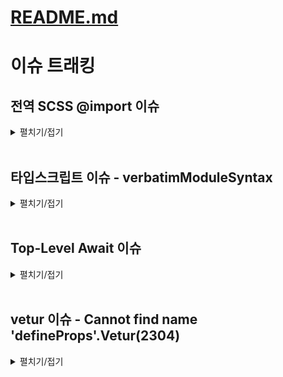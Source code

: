 # [README.md](../README.md)

# 이슈 트래킹

## 전역 SCSS @import 이슈
<details>
<summary>펼치기/접기</summary>
<br>

전역으로 사용하는 scss 파일에서 다른 scss 모듈을 import 해야할 경우가 있는데, sass 버전에 따라 @import가 지원되지 않을 수 있다.  
<br>

### @import 변수 사용 3.0.0 버전 이슈 - @forward
<details>
<summary>접기/펼치기</summary>
<br>

```
Deprecation Warning [import]: Sass @import rules are deprecated and will be removed in Dart Sass 3.0.0.

More info and automated migrator: https://sass-lang.com/d/import

  ╷
1 │ @import './color';
  │         ^^^^^^^^^
  ╵
    assets\scss\global.scss 1:9  @use
    components\AppNav.vue 1:1    root stylesheet

Deprecation Warning [import]: Sass @import rules are deprecated and will be removed in Dart Sass 3.0.0.
```
</details>

<br>

위 오류는 sass 3.0.0부터 @import문법이 더이상 사용되지 않아 발생하는 문법이다.  
sass 3.0.0에서는 scss파일에 불러온 뒤 외부로 export하는 경우에는 @forward를 사용하면 된다.

### @import 변수 사용 3.0.0 버전 이슈 - @use
<details>
<summary>접기/펼치기</summary>
<br>

```
 ERROR  Internal server error: [sass] Undefined variable.                                                                                                                                                             오전 1:40:32  
   ╷
14 │     color: $color-black-700;
   │            ^^^^^^^^^^^^^^^^
   ╵
  assets\scss\global.scss 14:12  @use
  components\AppHeader.vue 1:1   root stylesheet
  Plugin: vite:css
  File: C:/Programming/workspace_vs/nuxt-9din-news-app/components/AppHeader.vue?vue&type=style&index=0&scoped=a54da7ff&lang.scss:14:12
  [sass] Undefined variable.
     ╷
  14 │     color: $color-black-700;
     │            ^^^^^^^^^^^^^^^^
     ╵
    assets\scss\global.scss 14:12  @use
    components\AppHeader.vue 1:1   root stylesheet
      at Object.wrapException (C:\Programming\workspace_vs\nuxt-9din-news-app\node_modules\sass\sass.dart.js:2302:47)
      at C:\Programming\workspace_vs\nuxt-9din-news-app\node_modules\sass\sass.dart.js:88664:23
      at _wrapJsFunctionForAsync_closure.$protected (C:\Programming\workspace_vs\nuxt-9din-news-app\node_modules\sass\sass.dart.js:4921:15)
      at _wrapJsFunctionForAsync_closure.call$2 (C:\Programming\workspace_vs\nuxt-9din-news-app\node_modules\sass\sass.dart.js:38012:12)
      at Object._asyncStartSync (C:\Programming\workspace_vs\nuxt-9din-news-app\node_modules\sass\sass.dart.js:4885:20)
      at _EvaluateVisitor2.visitVariableExpression$body$_EvaluateVisitor0 (C:\Programming\workspace_vs\nuxt-9din-news-app\node_modules\sass\sass.dart.js:88670:16)
      at _EvaluateVisitor2.visitVariableExpression$1 (C:\Programming\workspace_vs\nuxt-9din-news-app\node_modules\sass\sass.dart.js:88644:19)
      at VariableExpression0.accept$1$1 (C:\Programming\workspace_vs\nuxt-9din-news-app\node_modules\sass\sass.dart.js:124128:22)
      at VariableExpression0.accept$1 (C:\Programming\workspace_vs\nuxt-9din-news-app\node_modules\sass\sass.dart.js:124131:19)
      at C:\Programming\workspace_vs\nuxt-9din-news-app\node_modules\sass\sass.dart.js:86730:41
```

</details>
<br>

위 오류는 $color-black-700라는 변수를 불러올 수 없어 발생한 오류이다.  
sass 3.0.0에서는 `@import`문이 지원되지 않으므로 a.scss파일에서 b.scss 파일의 변수를 사용을 해야할 때는 `@use`를 사용한다.
<br>

### 대응 예시 코드
- global.scss에서 color.scss을 외부로 내보내기
  ```scss
  @forward './color';
  ```

- global.scss에서 color.scss에 정의한 변수 사용
  ```scss
  @use './color' as *;

  * {
    color: $color-black-700;
  }
  ```

- global.scss에서 color.scss에 정의한 변수 사용 - 별칭 접근
  ```scss
  @use './color' as color;

  * {
    color: color.$color-black-700;
  }
  ```

- global.scss에서 color.scss를 내보내며 동시에 정의된 변수 사용
  ```scss
  @import './color';

  @use './color' as *;

  * {
    color: $color-black-700;
  }
  ```
  ```scss
  @import './color';

  @use './color' as color;

  * {
    color: color.$color-black-700;
  }
  ```
</details>
<br>

## 타입스크립트 이슈 - verbatimModuleSyntax
<details>
<summary>펼치기/접기</summary>
<br>

타입스크립트 4.5 이상에서 verbatimModuleSyntax 옵션이 true일 경우 타입과 값의 구분이 명확해 져야 한다.  
즉, 타입만 쓰는 경우에는 import type을 사용하도록 강제된다.

- [types/nav.ts](types/nav.ts)
  ```ts
  export interface Nav {
  idx: number;
  label: string;
  value: string;
  }
  ```
- [components/AppNav.vue](components/AppNav.vue)
  ```js
  import { Nav } from '~/types/nav';
  ```

예를들어 위 같이 타입을 정의하고, 특정 컴포넌트나 js모듈 파일에서 import 할 경우 아래와 같은 오류가 발생한다.

```
`컴포넌트` is a type and must be imported using a type-only import when 'verbatimModuleSyntax' is enabled.ts-plugin(1484)
```

`Nav`가 타입인지 값인지 모호하므로 오류가 발생한 것이다.  

```js
import type { Nav } from '~/types/nav';
```

위와 같이 `type`을 명시하면 타입 전용 import로 인식되어 오류가 사라진다.  

해당 옵션을 켜고 끄기 위해서는 tsconfig.json에서 아래와 같이 compilerOptions에 verbatimModuleSyntax옵션을 추가하고 true/false 값을 통해 on/off 할 수 있다.  

- tsconfig.json
  ```json
  {
  "compilerOptions": {
    "verbatimModuleSyntax": false
  }
  }
  ```
</details>
<br>

## Top-Level Await 이슈
<details>
<summary>펼치기/접기</summary>
<br>

```vue
const {data, pending, error, refresh} = await useAsyncData("getNews", () => $fetch(API_URL));
```

`<script>` 블록 내 최상위 스코프에서 useAsyncData 함수 앞에 await 키워드를 붙힐 경우 아래와 같은 오류가 발생했다.

```
SyntaxError: await is only valid in async functions and the top level bodies of modules
```

await는 CommonJS환경에서 async함수 내부에서 작동하며, 일반적으로 많이 사용되는 방식이다.  
예외가 있는데, ES Module일 경우에는 최상위 스코프(Top-Level)에서 작동이 가능하다.  

### CommonJS와 ES Module
- CommonJS [CJS]: NodeJS의 구버전 require, module.exports 방식이다.  
- ES Module [ESM]: ES6(ES2015) 방식으로 import, export 방식이다.  

### 설정법
- tsconfig.json
  ```json
  "compilerOptions": {
    "module": "ESNext",              // Top-level await 사용 가능
    "target": "ESNext",              // 최신 JS 문법 지원
  }
  ```

</details>
<br>

## vetur 이슈 - Cannot find name 'defineProps'.Vetur(2304)
<details>
<summary>펼치기/접기</summary>
<br>

Vue 3 + `<script setup>` 문법을 사용하고 있는데, Vetur 확장 또는 프로젝트 설정이 이를 제대로 인식하지 못해서 발생하는 문제이다.

vetur는 Vue 2 중심의 Extention이고, script setup 문법을 완벽하게 지원하지 않는다.  
따라서 volar을 설치하고 vetur을 지운다.  

로컬 pc에서 Vue2 프로젝트를 사용하기 때문에 vscode상에서 현재 프로젝트에서만 vetur옵션을 꺼버린다.  

- Ctrl + Shift + R
- settings.json - 최상위레벨
  ```json
  {
    "vetur.validation.template": false,
    "vetur.validation.style": false,
    "vetur.validation.script": false
  }
  ```
</details>
<br>